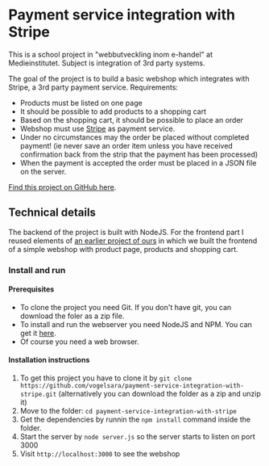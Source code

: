 # Payment service integration with Stripe

This is a school project in "webbutveckling inom e-handel" at Medieinstitutet. Subject is integration of 3rd party systems.

The goal of the project is to build a basic webshop which integrates with Stripe, a 3rd party payment service. Requirements:

* Products must be listed on one page
* It should be possible to add products to a shopping cart
* Based on the shopping cart, it should be possible to place an order
* Webshop must use [Stripe](https://stripe.com/docs/testing) as payment service.
* Under no circumstances may the order be placed without completed payment! (ie never save an order item unless you have received confirmation back from the strip that the payment has been processed)
* When the payment is accepted the order must be placed in a JSON file on the server.

[Find this project on GitHub here](https://github.com/vogelsara/payment-service-integration-with-stripe).

## Technical details

The backend of the project is built with NodeJS. For the frontend part I reused elements of [an earlier project of ours](https://github.com/vogelsara/TechStore) in which we built the frontend of a simple webshop with product page, products and shopping cart.

### Install and run

#### Prerequisites

* To clone the project you need Git. If you don't have git, you can download the foler as a zip file.
* To install and run the webserver you need NodeJS and NPM. You can get it [here](https://www.npmjs.com/get-npm).
* Of course you need a web browser.

#### Installation instructions

1. To get this project you have to clone it by `git clone https://github.com/vogelsara/payment-service-integration-with-stripe.git` (alternatively you can download the folder as a zip and unzip it)
2. Move to the folder: `cd payment-service-integration-with-stripe`
3. Get the dependencies by runnin the `npm install` command inside the folder.
4. Start the server by `node server.js` so the server starts to listen on port 3000
5. Visit `http://localhost:3000` to see the webshop